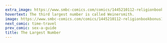 ```yaml
---
extra_image: https://www.smbc-comics.com/comics/1445210112-religionbookbonus1after.png
hovertext: The third largest number is called Weinersmith.
image: https://www.smbc-comics.com/comics/1445210112-religionbookbonus1.png
next_comic: time-travel
prev_comic: sex-a-guide
title: The Largest Number
---
```


